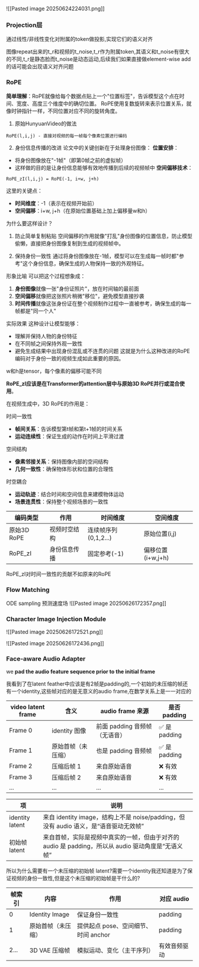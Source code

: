 ![[Pasted image 20250624224031.png]]
### Projection层
通过线性/非线性变化对附属的token做投影,实现它们的语义对齐

图像repeat出来的t_r和视频的t_noise,t_r作为附属token,其语义和t_noise有很大的不同,t_r是静态脸而t_noise是动态运动,后续我们如果直接做element-wise add的话可能会出现语义对齐问题

### RoPE
**简单理解**：RoPE就像给每个数据点贴上一个"位置标签"，告诉模型这个点在时间、宽度、高度三个维度中的确切位置。
RoPE使用复数旋转来表示位置关系，就像时钟指针一样，不同位置对应不同的旋转角度。

1. 原始HunyuanVideo的做法
```
RoPE(l,i,j) - 直接对视频的每一帧每个像素位置进行编码
```

2. 身份信息传播的改进
论文中的关键创新在于处理身份图像：
**位置安排**：
- 将身份图像放在"-1帧"（即第0帧之前的虚拟帧）
- 这样做的目的是让身份信息能够有效地传播到后续的视频帧中
**空间偏移技术**：
```
RoPE_zI(l,i,j) = RoPE(-1, i+w, j+h)
```
这里的关键点：
- **时间维度**：-1（表示在视频开始前）
- **空间偏移**：i+w, j+h（在原始位置基础上加上偏移量w和h）

为什么要这样设计？
1. 防止简单复制粘贴
空间偏移的作用就像"打乱"身份图像的位置信息，防止模型偷懒，直接把身份图像复制到生成的视频帧中。

2. 保持身份一致性
通过将身份图像放在-1帧，模型可以在生成每一帧时都"参考"这个身份信息，确保生成的人物保持一致的外观特征。

形象比喻
可以把这个过程想象成：
1. **身份图像**就像一张"身份证照片"，放在时间轴的最前面
2. **空间偏移**就像把这张照片稍微"移位"，避免模型直接抄袭
3. **时间传播**就像这张身份证在整个视频制作过程中一直被参考，确保生成的每一帧都是"同一个人"

实际效果
这种设计让模型能够：
- 理解并保持人物的身份特征
- 在不同帧之间保持外观一致性
- 避免生成结果中出现身份混乱或不连贯的问题
这就是为什么这种改进的RoPE编码对于身份一致的视频生成如此重要的原因。

w和h是tensor，每个像素的偏移可能不同

**RoPE_zI应该是在Transformer的attention层中与原始3D RoPE并行或混合使用**。

在视频生成中，3D RoPE的作用是：

时间一致性
- **帧间关系**：告诉模型第t帧和第t+1帧的时间关系
- **运动连续性**：保证生成的动作在时间上平滑过渡

空间结构
- **像素邻接关系**：保持图像内部的空间结构
- **几何一致性**：确保物体形状和位置的合理性

时空耦合
- **运动轨迹**：结合时间和空间信息来建模物体运动
- **场景连贯性**：保持整个视频场景的一致性

| 编码类型      | 作用     | 时间维度            | 空间维度          |
| --------- | ------ | --------------- | ------------- |
| 原始3D RoPE | 视频时空结构 | 连续帧序列(0,1,2...) | 原始位置(i,j)     |
| RoPE_zI   | 身份信息传播 | 固定参考(-1)        | 偏移位置(i+w,j+h) |

RoPE_zI对时间一致性的贡献不如原来的RoPE

### Flow Matching
ODE sampling
预测速度场
![[Pasted image 20250626172357.png]]

### Character Image Injection Module

![[Pasted image 20250626172521.png]]

![[Pasted image 20250626172436.png]]


### Face-aware Audio Adapter

we **pad the audio feature sequence prior to the initial frame**

我看到了在latent feather中应该是有2帧是padding的,一个初始的未压缩的帧还有一个identity,这些帧对应的是无意义的audio frame,在数学关系上是一一对应的

|video latent frame|含义|audio frame 来源|是否padding|
|---|---|---|---|
|Frame 0|identity 图像|前面 padding 音频帧（无语音）|✅ 是 padding|
|Frame 1|原始首帧（未压缩）|也是 padding 音频帧|✅ 是 padding|
|Frame 2|压缩后帧 1|来自原始语音|❌ 有效|
|Frame 3|压缩后帧 2|来自原始语音|❌ 有效|
|...|...|...|...|

|项|说明|
|---|---|
|identity latent|来自 identity image，结构上不是 noise/padding，但没有 audio 语义，是“语音驱动无效帧”|
|初始帧 latent|来自首帧，实际是视频中真实的一帧，但由于对齐的 audio 是 padding，所以从 audio 驱动角度是“无语义帧”|

所以为什么需要有一个未压缩的初始帧 latent?需要一个identity我还知道是为了保证视频的身份一致性,但是这个未压缩的初始帧是干什么的?

| 帧索引  | 内容             | 作用                       | 对应 audio |
| ---- | -------------- | ------------------------ | -------- |
| 0    | Identity Image | 保证身份一致性                  | padding  |
| 1    | 原始首帧（未压缩）      | 提供起点 pose、空间细节、时间 anchor | padding  |
| 2... | 3D VAE 压缩帧     | 模拟运动、变化（主干序列）            | 有效音频驱动   |

